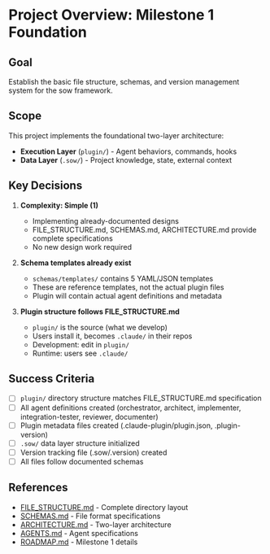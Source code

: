 # Project Overview: Milestone 1 Foundation

## Goal

Establish the basic file structure, schemas, and version management system for the sow framework.

## Scope

This project implements the foundational two-layer architecture:
- **Execution Layer** (`plugin/`) - Agent behaviors, commands, hooks
- **Data Layer** (`.sow/`) - Project knowledge, state, external context

## Key Decisions

1. **Complexity: Simple (1)**
   - Implementing already-documented designs
   - FILE_STRUCTURE.md, SCHEMAS.md, ARCHITECTURE.md provide complete specifications
   - No new design work required

2. **Schema templates already exist**
   - `schemas/templates/` contains 5 YAML/JSON templates
   - These are reference templates, not the actual plugin files
   - Plugin will contain actual agent definitions and metadata

3. **Plugin structure follows FILE_STRUCTURE.md**
   - `plugin/` is the source (what we develop)
   - Users install it, becomes `.claude/` in their repos
   - Development: edit in `plugin/`
   - Runtime: users see `.claude/`

## Success Criteria

- [ ] `plugin/` directory structure matches FILE_STRUCTURE.md specification
- [ ] All agent definitions created (orchestrator, architect, implementer, integration-tester, reviewer, documenter)
- [ ] Plugin metadata files created (.claude-plugin/plugin.json, .plugin-version)
- [ ] `.sow/` data layer structure initialized
- [ ] Version tracking file (.sow/.version) created
- [ ] All files follow documented schemas

## References

- [FILE_STRUCTURE.md](../../../docs/FILE_STRUCTURE.md) - Complete directory layout
- [SCHEMAS.md](../../../docs/SCHEMAS.md) - File format specifications
- [ARCHITECTURE.md](../../../docs/ARCHITECTURE.md) - Two-layer architecture
- [AGENTS.md](../../../docs/AGENTS.md) - Agent specifications
- [ROADMAP.md](../../../ROADMAP.md) - Milestone 1 details
